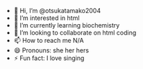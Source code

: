 - 👋 Hi, I’m @otsukatamako2004
- 👀 I’m interested in html
- 🌱 I’m currently learning biochemistry
- 💞️ I’m looking to collaborate on html coding
- 📫 How to reach me N/A
- 😄 Pronouns: she her hers
- ⚡ Fun fact: I love singing

<!---
otsukatamako2004/otsukatamako2004 is a ✨ special ✨ repository because its `README.md` (this file) appears on your GitHub profile.
You can click the Preview link to take a look at your changes.
--->
